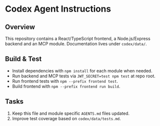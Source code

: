 # Codex Agent Instructions

## Overview
This repository contains a React/TypeScript frontend, a Node.js/Express backend and an MCP module. Documentation lives under `codex/data/`.

## Build & Test
- Install dependencies with `npm install` for each module when needed.
- Run backend and MCP tests via `JWT_SECRET=test npm test` at repo root.
- Run frontend tests with `npm --prefix frontend test`.
- Build frontend with `npm --prefix frontend run build`.

## Tasks
1. Keep this file and module specific `AGENTS.md` files updated.
2. Improve test coverage based on `codex/data/tests.md`.
